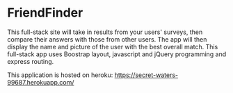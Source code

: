 # FriendFinder

This full-stack site will take in results from your users' surveys, then compare their answers with those from other users. The app will then display the name and picture of the user with the best overall match. This full-stack app uses Boostrap layout, javascript and jQuery programming and express routing.

This application is hosted on heroku: https://secret-waters-99687.herokuapp.com/
